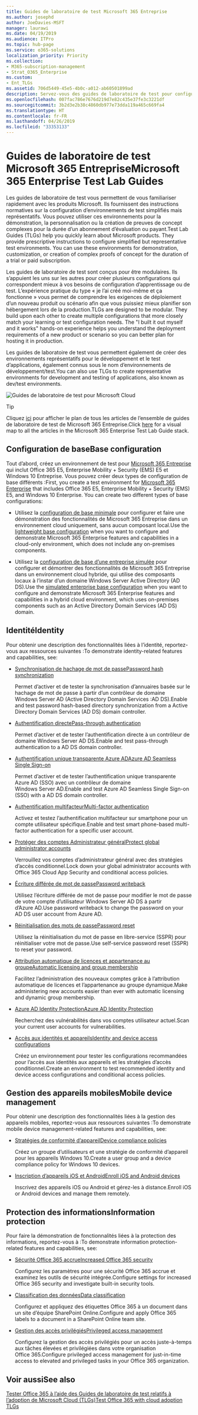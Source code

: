 ```yaml
---
title: Guides de laboratoire de test Microsoft 365 Entreprise
ms.author: josephd
author: JoeDavies-MSFT
manager: laurawi
ms.date: 04/19/2019
ms.audience: ITPro
ms.topic: hub-page
ms.service: o365-solutions
localization_priority: Priority
ms.collection:
- M365-subscription-management
- Strat_O365_Enterprise
ms.custom:
- Ent_TLGs
ms.assetid: 706d5449-45e5-4b0c-a012-ab60501899ad
description: Servez-vous des guides de laboratoire de test pour configurer les environnements de développement/test, de preuve de concept et de démonstration pour Microsoft 365 Entreprise.
ms.openlocfilehash: 007fac786e7676d219d7e82c435e37fe3c3221df
ms.sourcegitcommit: 3b2d3e2b38c4860db977e73dda119a465c669fa4
ms.translationtype: HT
ms.contentlocale: fr-FR
ms.lasthandoff: 04/26/2019
ms.locfileid: "33353133"
---
```

# <a name="microsoft-365-enterprise-test-lab-guides"></a><span data-ttu-id="350da-103">Guides de laboratoire de test Microsoft 365 Entreprise</span><span class="sxs-lookup"><span data-stu-id="350da-103">Microsoft 365 Enterprise Test Lab Guides</span></span>

<span data-ttu-id="350da-p101">Les guides de laboratoire de test vous permettent de vous familiariser rapidement avec les produits Microsoft. Ils fournissent des instructions normatives sur la configuration d’environnements de test simplifiés mais représentatifs. Vous pouvez utiliser ces environnements pour la démonstration, la personnalisation ou la création de preuves de concept complexes pour la durée d’un abonnement d’évaluation ou payant.</span><span class="sxs-lookup"><span data-stu-id="350da-p101">Test Lab Guides (TLGs) help you quickly learn about Microsoft products. They provide prescriptive instructions to configure simplified but representative test environments. You can use these environments for demonstration, customization, or creation of complex proofs of concept for the duration of a trial or paid subscription.</span></span> 

<span data-ttu-id="350da-p102">Les guides de laboratoire de test sont conçus pour être modulaires. Ils s’appuient les uns sur les autres pour créer plusieurs configurations qui correspondent mieux à vos besoins de configuration d’apprentissage ou de test. L’expérience pratique du type « je l’ai créé moi-même et ça fonctionne » vous permet de comprendre les exigences de déploiement d’un nouveau produit ou scénario afin que vous puissiez mieux planifier son hébergement lors de la production.</span><span class="sxs-lookup"><span data-stu-id="350da-p102">TLGs are designed to be modular. They build upon each other to create multiple configurations that more closely match your learning or test configuration needs. The "I built it out myself and it works" hands-on experience helps you understand the deployment requirements of a new product or scenario so you can better plan for hosting it in production.</span></span>

<span data-ttu-id="350da-110">Les guides de laboratoire de test vous permettent également de créer des environnements représentatifs pour le développement et le test d’applications, également connus sous le nom d’environnements de développement/test.</span><span class="sxs-lookup"><span data-stu-id="350da-110">You can also use TLGs to create representative environments for development and testing of applications, also known as dev/test environments.</span></span>
  
![Guides de laboratoire de test pour Microsoft Cloud](media/m365-enterprise-test-lab-guides/cloud-tlg-icon.png)

> [!TIP]
> <span data-ttu-id="350da-112">Cliquez [ici](https://aka.ms/m365etlgstack) pour afficher le plan de tous les articles de l’ensemble de guides de laboratoire de test de Microsoft 365 Entreprise.</span><span class="sxs-lookup"><span data-stu-id="350da-112">Click [here](https://aka.ms/m365etlgstack) for a visual map to all the articles in the Microsoft 365 Enterprise Test Lab Guide stack.</span></span>
  
## <a name="base-configuration"></a><span data-ttu-id="350da-113">Configuration de base</span><span class="sxs-lookup"><span data-stu-id="350da-113">Base configuration</span></span>

<span data-ttu-id="350da-p103">Tout d’abord, créez un environnement de test pour [Microsoft 365 Entreprise](https://docs.microsoft.com/microsoft-365-enterprise/) qui inclut Office 365 E5, Enterprise Mobility + Security (EMS) E5 et Windows 10 Entreprise. Vous pouvez créer deux types de configuration de base différents :</span><span class="sxs-lookup"><span data-stu-id="350da-p103">First, you create a test environment for [Microsoft 365 Enterprise](https://docs.microsoft.com/microsoft-365-enterprise/) that includes Office 365 E5, Enterprise Mobility + Security (EMS) E5, and Windows 10 Enterprise. You can create two different types of base configurations:</span></span>

- <span data-ttu-id="350da-116">Utilisez la [configuration de base minimale](lightweight-base-configuration-microsoft-365-enterprise.md) pour configurer et faire une démonstration des fonctionnalités de Microsoft 365 Entreprise dans un environnement cloud uniquement, sans aucun composant local.</span><span class="sxs-lookup"><span data-stu-id="350da-116">Use the [lightweight base configuration](lightweight-base-configuration-microsoft-365-enterprise.md) when you want to configure and demonstrate Microsoft 365 Enterprise features and capabilities in a cloud-only environment, which does not include any on-premises components.</span></span>

- <span data-ttu-id="350da-117">Utilisez la [configuration de base d’une entreprise simulée](simulated-ent-base-configuration-microsoft-365-enterprise.md) pour configurer et démontrer des fonctionnalités de Microsoft 365 Entreprise dans un environnement cloud hybride, qui utilise des composants locaux à l’instar d’un domaine Windows Server Active Directory (AD DS).</span><span class="sxs-lookup"><span data-stu-id="350da-117">Use the [simulated enterprise base configuration](simulated-ent-base-configuration-microsoft-365-enterprise.md) when you want to configure and demonstrate Microsoft 365 Enterprise features and capabilities in a hybrid cloud environment, which uses on-premises components such as an Active Directory Domain Services (AD DS) domain.</span></span>
    
## <a name="identity"></a><span data-ttu-id="350da-118">Identité</span><span class="sxs-lookup"><span data-stu-id="350da-118">Identity</span></span>

<span data-ttu-id="350da-119">Pour obtenir une description des fonctionnalités liées à l’identité, reportez-vous aux ressources suivantes :</span><span class="sxs-lookup"><span data-stu-id="350da-119">To demonstrate identity-related features and capabilities, see:</span></span>

- [<span data-ttu-id="350da-120">Synchronisation de hachage de mot de passe</span><span class="sxs-lookup"><span data-stu-id="350da-120">Password hash synchronization</span></span>](password-hash-sync-m365-ent-test-environment.md)
  
   <span data-ttu-id="350da-121">Permet d’activer et de tester la synchronisation d’annuaires basée sur le hachage de mot de passe à partir d’un contrôleur de domaine Windows Server AD (Active Directory Domain Services :AD DS).</span><span class="sxs-lookup"><span data-stu-id="350da-121">Enable and test password hash-based directory synchronization from a Active Directory Domain Services (AD DS) domain controller.</span></span>

- [<span data-ttu-id="350da-122">Authentification directe</span><span class="sxs-lookup"><span data-stu-id="350da-122">Pass-through authentication</span></span>](pass-through-auth-m365-ent-test-environment.md)
  
   <span data-ttu-id="350da-123">Permet d’activer et de tester l’authentification directe à un contrôleur de domaine Windows Server AD DS.</span><span class="sxs-lookup"><span data-stu-id="350da-123">Enable and test pass-through authentication to a AD DS domain controller.</span></span>

- [<span data-ttu-id="350da-124">Authentification unique transparente Azure AD</span><span class="sxs-lookup"><span data-stu-id="350da-124">Azure AD Seamless Single Sign-on</span></span>](single-sign-on-m365-ent-test-environment.md)
  
   <span data-ttu-id="350da-125">Permet d’activer et de tester l’authentification unique transparente Azure AD (SSO) avec un contrôleur de domaine Windows Server AD.</span><span class="sxs-lookup"><span data-stu-id="350da-125">Enable and test Azure AD Seamless Single Sign-on (SSO) with a AD DS domain controller.</span></span>

- [<span data-ttu-id="350da-126">Authentification multifacteur</span><span class="sxs-lookup"><span data-stu-id="350da-126">Multi-factor authentication</span></span>](multi-factor-authentication-microsoft-365-test-environment.md)
  
   <span data-ttu-id="350da-127">Activez et testez l’authentification multifacteur sur smartphone pour un compte utilisateur spécifique.</span><span class="sxs-lookup"><span data-stu-id="350da-127">Enable and test smart phone-based multi-factor authentication for a specific user account.</span></span>

- [<span data-ttu-id="350da-128">Protéger des comptes Administrateur général</span><span class="sxs-lookup"><span data-stu-id="350da-128">Protect global administrator accounts</span></span>](protect-global-administrator-accounts-microsoft-365-test-environment.md)
 
   <span data-ttu-id="350da-129">Verrouillez vos comptes d’administrateur général avec des stratégies d’accès conditionnel.</span><span class="sxs-lookup"><span data-stu-id="350da-129">Lock down your global administrator accounts with Office 365 Cloud App Security and conditional access policies.</span></span>

- [<span data-ttu-id="350da-130">Écriture différée de mot de passe</span><span class="sxs-lookup"><span data-stu-id="350da-130">Password writeback</span></span>](password-writeback-m365-ent-test-environment.md)

   <span data-ttu-id="350da-131">Utilisez l’écriture différée de mot de passe pour modifier le mot de passe de votre compte d’utilisateur Windows Server AD DS à partir d’Azure AD.</span><span class="sxs-lookup"><span data-stu-id="350da-131">Use password writeback to change the password on your AD DS user account from Azure AD.</span></span>

- [<span data-ttu-id="350da-132">Réinitialisation des mots de passe</span><span class="sxs-lookup"><span data-stu-id="350da-132">Password reset</span></span>](password-reset-m365-ent-test-environment.md)

   <span data-ttu-id="350da-133">Utilisez la réinitialisation du mot de passe en libre-service (SSPR) pour réinitialiser votre mot de passe.</span><span class="sxs-lookup"><span data-stu-id="350da-133">Use self-service password reset (SSPR) to reset your password.</span></span>

- [<span data-ttu-id="350da-134">Attribution automatique de licences et appartenance au groupe</span><span class="sxs-lookup"><span data-stu-id="350da-134">Automatic licensing and group membership</span></span>](automate-licenses-group-membership-microsoft-365-test-environment.md)

   <span data-ttu-id="350da-135">Facilitez l’administration des nouveaux comptes grâce à l’attribution automatique de licences et l’appartenance au groupe dynamique.</span><span class="sxs-lookup"><span data-stu-id="350da-135">Make administering new accounts easier than ever with automatic licensing and dynamic group membership.</span></span>

- [<span data-ttu-id="350da-136">Azure AD Identity Protection</span><span class="sxs-lookup"><span data-stu-id="350da-136">Azure AD Identity Protection</span></span>](azure-ad-identity-protection-microsoft-365-test-environment.md)

   <span data-ttu-id="350da-137">Recherchez des vulnérabilités dans vos comptes utilisateur actuel.</span><span class="sxs-lookup"><span data-stu-id="350da-137">Scan your current user accounts for vulnerabilities.</span></span>

- [<span data-ttu-id="350da-138">Accès aux identités et appareils</span><span class="sxs-lookup"><span data-stu-id="350da-138">Identity and device access configurations</span></span>](identity-device-access-m365-test-environment.md)

   <span data-ttu-id="350da-139">Créez un environnement pour tester les configurations recommandées pour l’accès aux identités aux appareils et les stratégies d’accès conditionnel.</span><span class="sxs-lookup"><span data-stu-id="350da-139">Create an environment to test recommended identity and device access configurations and conditional access policies.</span></span>


## <a name="mobile-device-management"></a><span data-ttu-id="350da-140">Gestion des appareils mobiles</span><span class="sxs-lookup"><span data-stu-id="350da-140">Mobile device management</span></span>

<span data-ttu-id="350da-141">Pour obtenir une description des fonctionnalités liées à la gestion des appareils mobiles, reportez-vous aux ressources suivantes :</span><span class="sxs-lookup"><span data-stu-id="350da-141">To demonstrate mobile device management-related features and capabilities, see:</span></span>

- [<span data-ttu-id="350da-142">Stratégies de conformité d’appareil</span><span class="sxs-lookup"><span data-stu-id="350da-142">Device compliance policies</span></span>](mam-policies-for-your-microsoft-365-enterprise-dev-test-environment.md)
    
   <span data-ttu-id="350da-143">Créez un groupe d’utilisateurs et une stratégie de conformité d’appareil pour les appareils Windows 10.</span><span class="sxs-lookup"><span data-stu-id="350da-143">Create a user group and a device compliance policy for Windows 10 devices.</span></span>
    
- [<span data-ttu-id="350da-144">Inscription d’appareils iOS et Android</span><span class="sxs-lookup"><span data-stu-id="350da-144">Enroll iOS and Android devices</span></span>](enroll-ios-and-android-devices-in-your-microsoft-enterprise-365-dev-test-environ.md)
   
   <span data-ttu-id="350da-145">Inscrivez des appareils iOS ou Android et gérez-les à distance.</span><span class="sxs-lookup"><span data-stu-id="350da-145">Enroll iOS or Android devices and manage them remotely.</span></span>


## <a name="information-protection"></a><span data-ttu-id="350da-146">Protection des informations</span><span class="sxs-lookup"><span data-stu-id="350da-146">Information protection</span></span>

<span data-ttu-id="350da-147">Pour faire la démonstration de fonctionnalités liées à la protection des informations, reportez-vous à :</span><span class="sxs-lookup"><span data-stu-id="350da-147">To demonstrate information protection-related features and capabilities, see:</span></span>

- [<span data-ttu-id="350da-148">Sécurité Office 365 accrue</span><span class="sxs-lookup"><span data-stu-id="350da-148">Increased Office 365 security</span></span>](increased-o365-security-microsoft-365-enterprise-dev-test-environment.md)
    
   <span data-ttu-id="350da-149">Configurez les paramètres pour une sécurité Office 365 accrue et examinez les outils de sécurité intégrée.</span><span class="sxs-lookup"><span data-stu-id="350da-149">Configure settings for increased Office 365 security and investigate built-in security tools.</span></span>
  
- [<span data-ttu-id="350da-150">Classification des données</span><span class="sxs-lookup"><span data-stu-id="350da-150">Data classification</span></span>](data-classification-microsoft-365-enterprise-dev-test-environment.md)
    
   <span data-ttu-id="350da-151">Configurez et appliquez des étiquettes Office 365 à un document dans un site d’équipe SharePoint Online.</span><span class="sxs-lookup"><span data-stu-id="350da-151">Configure and apply Office 365 labels to a document in a SharePoint Online team site.</span></span>
    
- [<span data-ttu-id="350da-152">Gestion des accès privilégiés</span><span class="sxs-lookup"><span data-stu-id="350da-152">Privileged access management</span></span>](privileged-access-microsoft-365-enterprise-dev-test-environment.md)
    
   <span data-ttu-id="350da-153">Configurez la gestion des accès privilégiés pour un accès juste-à-temps aux tâches élevées et privilégiées dans votre organisation Office 365.</span><span class="sxs-lookup"><span data-stu-id="350da-153">Configure privileged access management for just-in-time access to elevated and privileged tasks in your Office 365 organization.</span></span>

## <a name="see-also"></a><span data-ttu-id="350da-154">Voir aussi</span><span class="sxs-lookup"><span data-stu-id="350da-154">See also</span></span>

[<span data-ttu-id="350da-155">Tester Office 365 à l’aide des Guides de laboratoire de test relatifs à l’adoption de Microsoft Cloud (TLGs)</span><span class="sxs-lookup"><span data-stu-id="350da-155">Test Office 365 with cloud adoption TLGs</span></span>](https://docs.microsoft.com/office365/enterprise/cloud-adoption-test-lab-guides-tlgs)

